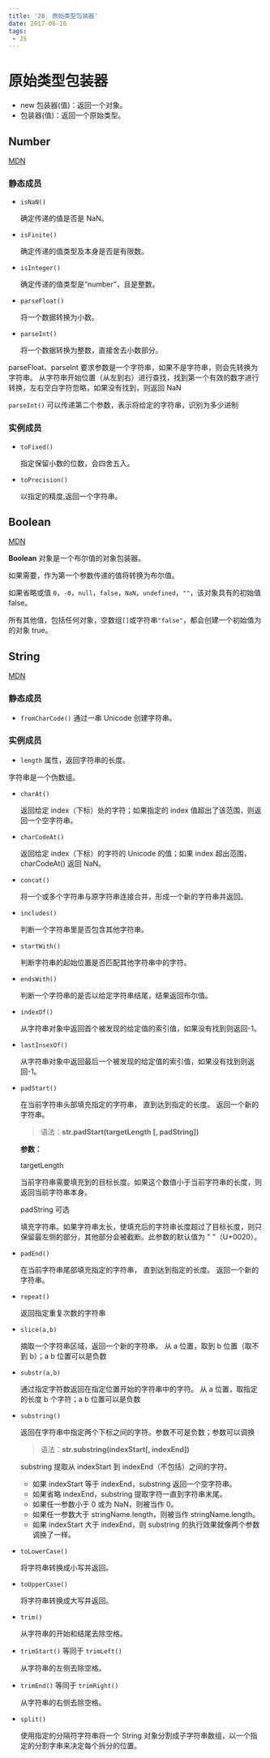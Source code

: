 ```yaml
---
title: '28. 原始类型包装器'
date: 2017-06-16
tags:
 - JS
---
```


# 原始类型包装器

- new 包装器(值)：返回一个对象。
- 包装器(值)：返回一个原始类型。

## Number 

[MDN](https://developer.mozilla.org/zh-CN/docs/Web/JavaScript/Reference/Global_Objects/Number)

### 静态成员

- `isNaN() `

  确定传递的值是否是 NaN。

- `isFinite() `

  确定传递的值类型及本身是否是有限数。

- `isInteger() `

  确定传递的值类型是“number”，且是整数。

- `parseFloat() `

  将一个数据转换为小数。

- `parseInt() `

  将一个数据转换为整数，直接舍去小数部分。

parseFloat、parseInt 要求参数是一个字符串，如果不是字符串，则会先转换为字符串。
从字符串开始位置（从左到右）进行查找，找到第一个有效的数字进行转换，左右空白字符忽略，如果没有找到，则返回 NaN

`parseInt()` 可以传递第二个参数，表示将给定的字符串，识别为多少进制

### 实例成员

- `toFixed() `

  指定保留小数的位数，会四舍五入。

- `toPrecision()`

  以指定的精度,返回一个字符串。

## Boolean

[MDN](https://developer.mozilla.org/zh-CN/docs/Web/JavaScript/Reference/Global_Objects/Boolean)

**Boolean** 对象是一个布尔值的对象包装器。

如果需要，作为第一个参数传递的值将转换为布尔值。

如果省略或值 `0`，`-0`，`null`，`false`，`NaN`，`undefined`，`""`，该对象具有的初始值 false。

所有其他值，包括任何对象，空数组`[]`或字符串`"false"`，都会创建一个初始值为的对象 true。

## String

[MDN](https://developer.mozilla.org/zh-CN/docs/Web/JavaScript/Reference/Global_Objects/String)

### 静态成员

- `fromCharCode()` 通过一串 Unicode 创建字符串。

### 实例成员

- `length` 属性，返回字符串的长度。

字符串是一个伪数组。

- `charAt()`
  
  返回给定 index（下标）处的字符；如果指定的 index 值超出了该范围，则返回一个空字符串。
  
- `charCodeAt()`

  返回给定 index（下标）的字符的 Unicode 的值；如果 index 超出范围，charCodeAt() 返回 NaN。

- `concat()`

  将一个或多个字符串与原字符串连接合并，形成一个新的字符串并返回。

- `includes()`

  判断一个字符串里是否包含其他字符串。

- `startWith()`

  判断字符串的起始位置是否匹配其他字符串中的字符。

- `endsWith()`

  判断一个字符串的是否以给定字符串结尾，结果返回布尔值。

- `indexOf()`

  从字符串对象中返回首个被发现的给定值的索引值，如果没有找到则返回-1。

- `lastInsexOf()` 

  从字符串对象中返回最后一个被发现的给定值的索引值，如果没有找到则返回-1。

- `padStart()` 

  在当前字符串头部填充指定的字符串， 直到达到指定的长度。 返回一个新的字符串。

  > 语法：**str.padStart(targetLength [, padString])**

  **参数：**

  targetLength

  当前字符串需要填充到的目标长度。如果这个数值小于当前字符串的长度，则返回当前字符串本身。

  padString 可选

  填充字符串。如果字符串太长，使填充后的字符串长度超过了目标长度，则只保留最左侧的部分，其他部分会被截断。此参数的默认值为 " "（U+0020）。

- `padEnd()` 

  在当前字符串尾部填充指定的字符串， 直到达到指定的长度。 返回一个新的字符串。

- `repeat()` 

  返回指定重复次数的字符串

- `slice(a,b)` 

  摘取一个字符串区域，返回一个新的字符串。 从 a 位置，取到 b 位置（取不到 b）；a b 位置可以是负数

- `substr(a,b)` 

  通过指定字符数返回在指定位置开始的字符串中的字符。 从 a 位置，取指定的长度 b 个字符；a b 位置可以是负数

- `substring()` 

  返回在字符串中指定两个下标之间的字符。参数不可是负数；参数可以调换

  > 语法：**str.substring(indexStart[, indexEnd])**

  substring 提取从 indexStart 到 indexEnd（不包括）之间的字符。
  
  - 如果 indexStart 等于 indexEnd，substring 返回一个空字符串。
  - 如果省略 indexEnd，substring 提取字符一直到字符串末尾。
  - 如果任一参数小于 0 或为 NaN，则被当作 0。
  - 如果任一参数大于 stringName.length，则被当作 stringName.length。
  - 如果 indexStart 大于 indexEnd，则 substring 的执行效果就像两个参数调换了一样。

- `toLowerCase()` 

  将字符串转换成小写并返回。

- `toUpperCase()` 

  将字符串转换成大写并返回。

- `trim()` 

  从字符串的开始和结尾去除空格。

- `trimStart()` 等同于 `trimLeft()` 

  从字符串的左侧去除空格。

- `trimEnd()` 等同于 `trimRight()` 

  从字符串的右侧去除空格。

- `split()` 

  使用指定的分隔符字符串将一个 String 对象分割成子字符串数组，以一个指定的分割字串来决定每个拆分的位置。
